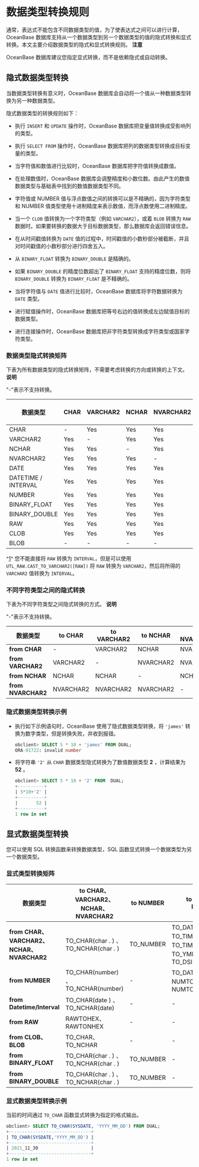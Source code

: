 数据类型转换规则 
=============================

通常，表达式不能包含不同数据类型的值，为了使表达式之间可以进行计算，OceanBase 数据库支持从一个数据类型到另一个数据类型的值的隐式转换和显式转换。本文主要介绍数据类型的隐式和显式转换规则。
**注意**



OceanBase 数据库建议您指定显式转换，而不是依赖隐式或自动转换。

隐式数据类型转换 
-----------------------------

当数据类型转换有意义时，OceanBase 数据库会自动将一个值从一种数据类型转换为另一种数据类型。

隐式数据类型的转换规则如下：

* 执行 `INSERT` 和 `UPDATE` 操作时，OceanBase 数据库把变量值转换成受影响列的类型。

* 执行 `SELECT FROM` 操作时，OceanBase 数据库把列的数据类型转换成目标变量的类型。

* 当字符值和数值进行比较时，OceanBase 数据库把字符值转换成数值。

  

* 在处理数值时，OceanBase 数据库会调整精度和小数位数。由此产生的数值数据类型与基础表中找到的数值数据类型不同。

  

* 字符值或 NUMBER 值与浮点数值之间的转换可以是不精确的，因为字符类型和 NUMBER 值类型使用十进制精度来表示数值，而浮点数使用二进制精度。

  

* 当一个 `CLOB` 值转换为一个字符类型（例如 `VARCHAR2`），或着 `BLOB` 转换为 `RAW` 数据时。如果要转换的数据大于目标数据类型，那么数据库会返回错误信息。

  

* 在从时间戳值转换为 `DATE` 值的过程中，时间戳值的小数秒部分被截断，并且对时间戳值的小数秒部分进行四舍五入。

  

* 从 `BINARY_FLOAT` 转换为 `BINARY_DOUBLE` 是精确的。

  

* 如果 `BINARY_DOUBLE` 的精度位数超出了 `BINARY_FLOAT` 支持的精度位数，则将 `BINARY_DOUBLE` 转换为 `BINARY_FLOAT` 是不精确的。

  

* 当将字符值与 `DATE` 值进行比较时，OceanBase 数据库将字符数据转换为 `DATE` 类型。

  

* 进行赋值操作时，OceanBase 数据库把等号右边的值转换成左边赋值目标的数据类型。

  

* 进行连接操作时，OceanBase 数据库把非字符类型转换成字符类型或国家字符类型。

  




### 数据类型隐式转换矩阵 

下表为所有数据类型的隐式转换矩阵，不需要考虑转换的方向或转换的上下文。
**说明**



"-"表示不支持转换。


|      **数据类型**       | **CHAR** | **VARCHAR2** | **NCHAR** | **NVARCHAR2** | **DATE** |      **DATETIME / INTERVAL**       | **NUMBER** | **BINARY_FLOAT** | **BINARY_DOUBLE** | **RAW** | **CLOB** | **BLOB** |
|---------------------|----------|--------------|-----------|---------------|----------|------------------------------------|------------|------------------|-------------------|---------|----------|----------|
| CHAR                | -        | Yes          | Yes       | Yes           | Yes      | Yes                                | Yes        | Yes              | Yes               | Yes     | Yes      | Yes      |
| VARCHAR2            | Yes      | -            | Yes       | Yes           | Yes      | Yes                                | Yes        | Yes              | Yes               | Yes     | Yes      | -        |
| NCHAR               | Yes      | Yes          | -         | Yes           | Yes      | Yes                                | Yes        | Yes              | Yes               | Yes     | Yes      | -        |
| NVARCHAR2           | Yes      | Yes          | Yes       | -             | Yes      | Yes                                | Yes        | Yes              | Yes               | Yes     | Yes      | -        |
| DATE                | Yes      | Yes          | Yes       | Yes           | -        | -                                  | -          | -                | -                 | -       | -        | -        |
| DATETIME / INTERVAL | Yes      | Yes          | Yes       | Yes           | -        | -                                  | -          | -                | -                 | -       | -        | -        |
| NUMBER              | Yes      | Yes          | Yes       | Yes           | -        | -                                  | -          | Yes              | Yes               | -       | -        | -        |
| BINARY_FLOAT        | Yes      | Yes          | Yes       | Yes           | -        | -                                  | Yes        | -                | Yes               | -       | -        | -        |
| BINARY_DOUBLE       | Yes      | Yes          | Yes       | Yes           | -        | -                                  | Yes        | Yes              | -                 | -       | -        | -        |
| RAW                 | Yes      | Yes          | Yes       | Yes           | -        | Yes ^[1](#note-1)^ | -          | -                | -                 | -       | Yes      | -        |
| CLOB                | Yes      | Yes          | Yes       | Yes           | -        | -                                  | -          | -                | -                 | -       | -        | Yes      |
| BLOB                | -        | -            | -         | -             | -        | -                                  | -          | -                | -                 | Yes     | -        | -        |



^[1]()^ 您不能直接将 `RAW` 转换为 `INTERVAL`，但是可以使用 `UTL_RAW.CAST_TO_VARCHAR2([RAW])` 将 `RAW` 转换为 `VARCHAR2`，然后将所得的 `VARCHAR2` 值转换为 `INTERVAL`。

### 不同字符类型之间的隐式转换 

下表为不同字符类型之间隐式转换的方式。
**说明**



"-"表示不支持转换。


|      **数据类型**      | to **CHAR** | to **VARCHAR2** | to **NCHAR** | to **NVARCHAR2** |
|--------------------|-------------|-----------------|--------------|------------------|
| **from CHAR**      | -           | VARCHAR2        | NCHAR        | NVARCHAR2        |
| **from VARCHAR2**  | VARCHAR2    | -               | NVARCHAR2    | NVARCHAR2        |
| **from NCHAR**     | NCHAR       | NCHAR           | -            | NCHAR2           |
| **from NVARCHAR2** | NVARCHAR2   | NVARCHAR2       | NVARCHAR2    | -                |



### 隐式数据类型转换示例 

* 执行如下示例语句时，OceanBase 使用了隐式数据类型转换，将 `'james'` 转换为数字类型，但是转换失败，并收到报错。

  ```sql
  obclient> SELECT 5 * 10 + 'james' FROM DUAL;
  ORA-01722: invalid number
  ```

  




<!-- -->

* 将字符串 `'2'` 从 `CHAR` 数据类型隐式转换为了数值数据类型 **2** ，计算结果为 **52** 。

  ```sql
  obclient> SELECT 5 * 10 + '2' FROM  DUAL;
  +----------+
  | 5*10+'2' |
  +----------+
  |       52 |
  +----------+
  1 row in set
  ```

  




显式数据类型转换 
-----------------------------

您可以使用 SQL 转换函数来转换数据类型，SQL 函数显式转换一个数据类型为另一个数据类型。

### 显式类型转换矩阵 



|                **数据类型**                | **to CHAR、VARCHAR2、NCHAR、NVARCHAR2** | **to NUMBER** |                    **to DATETIME/ INTERVAL**                     | **to RAW** | **to CLOB、BLOB** | **to BINARY_FLOAT** | to BINARY_DOUBLE |
|----------------------------------------|--------------------------------------|---------------|------------------------------------------------------------------|------------|------------------|---------------------|------------------|
| **from CHAR、VARCHAR2、NCHAR、NVARCHAR2** | TO_CHAR(char . ) 、TO_NCHAR(char . )  | TO_NUMBER     | TO_DATE、TO_TIMESTAMP、TO_TIMESTAMP_TZ、TO_YMINTERVAL、TO_DSINTERVAL | HEXTORAW   | TO_CLOB          | TO_BINARY_FLOAT     | TO_BINARY_DOUBLE |
| **from NUMBER**                        | TO_CHAR(number) 、TO_NCHAR(number)    | -             | TO_DATE、NUMTOYM_INTERVAL、NUMTOOLS_INTERVAL                       | -          | -                | TO_BINARY_FLOAT     | TO_BINARY_DOUBLE |
| **from Datetime/Interval**             | TO_CHAR(date ) 、TO_NCHAR(date)       | -             | -                                                                | -          | -                | -                   | -                |
| **from RAW**                           | RAWTOHEX、RAWTONHEX                   | -             | -                                                                | -          | TO_BLOB          | -                   | -                |
| **from CLOB、BLOB**                     | TO_CHAR、TO_NCHAR                     | -             | -                                                                | -          | TO_CLOB          | -                   | -                |
| **from BINARY_FLOAT**                  | TO_CHAR(char . ) 、TO_NCHAR(char . )  | TO_NUMBER     | -                                                                | -          | -                | TO_BINARY_FLOAT     | TO_BINARY_DOUBLE |
| **from BINARY_DOUBLE**                 | TO_CHAR(char . ) 、TO_NCHAR(char . )  | TO_NUMBER     | -                                                                | -          | -                | TO_BINARY_FLOAT     | TO_BINARY_DOUBLE |



### 显式数据类型转换示例 

当前的时间通过 `TO_CHAR` 函数显式转换为指定的格式输出。

```sql
obclient> SELECT TO_CHAR(SYSDATE, 'YYYY_MM_DD') FROM DUAL;
+-------------------------------+
| TO_CHAR(SYSDATE,'YYYY_MM_DD') |
+-------------------------------+
| 2021_11_30                    |
+-------------------------------+
1 row in set
```


